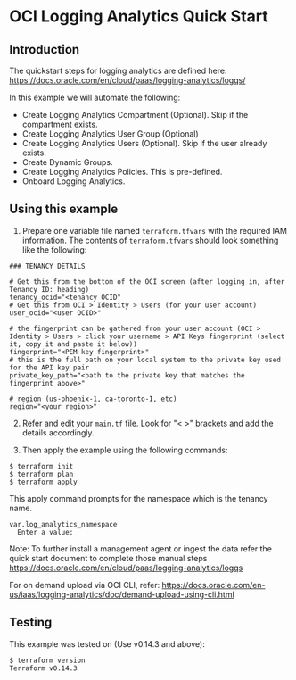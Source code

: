 # OCI Logging Analytics Quick Start

## Introduction

The quickstart steps for logging analytics are defined here:
https://docs.oracle.com/en/cloud/paas/logging-analytics/logqs/

In this example we will automate the following:

* Create Logging Analytics Compartment (Optional). Skip if the compartment exists.
* Create Logging Analytics User Group (Optional)
* Create Logging Analytics Users (Optional). Skip if the user already exists.
* Create Dynamic Groups. 
* Create Logging Analytics Policies. This is pre-defined.
* Onboard Logging Analytics.

## Using this example

1. Prepare one variable file named `terraform.tfvars` with the required IAM information. The contents of `terraform.tfvars` should look something like the following:

```
### TENANCY DETAILS

# Get this from the bottom of the OCI screen (after logging in, after Tenancy ID: heading)
tenancy_ocid="<tenancy OCID"
# Get this from OCI > Identity > Users (for your user account)
user_ocid="<user OCID>"

# the fingerprint can be gathered from your user account (OCI > Identity > Users > click your username > API Keys fingerprint (select it, copy it and paste it below))
fingerprint="<PEM key fingerprint>"
# this is the full path on your local system to the private key used for the API key pair
private_key_path="<path to the private key that matches the fingerprint above>"

# region (us-phoenix-1, ca-toronto-1, etc)
region="<your region>"
```

2. Refer and edit your `main.tf` file. Look for "< >" brackets and add the details accordingly.

3. Then apply the example using the following commands:

```
$ terraform init
$ terraform plan
$ terraform apply
```

This apply command prompts for the namespace which is the tenancy name.
```
var.log_analytics_namespace
  Enter a value: 
```
Note: To further install a management agent or ingest the data refer the quick start document to complete those manual steps
https://docs.oracle.com/en/cloud/paas/logging-analytics/logqs

For on demand upload via OCI CLI, refer: https://docs.oracle.com/en-us/iaas/logging-analytics/doc/demand-upload-using-cli.html

## Testing

This example was tested on (Use v0.14.3 and above):
```
$ terraform version
Terraform v0.14.3
```